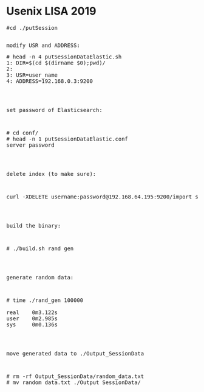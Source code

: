 # Usenix LISA 2019

<pre>
#cd ./putSession
<pre>

modify USR and ADDRESS:
<pre>
# head -n 4 putSessionDataElastic.sh
1: DIR=$(cd $(dirname $0);pwd)/
2: 
3: USR=user_name
4: ADDRESS=192.168.0.3:9200
</pre>

set password of Elasticsearch:
<pre>
# cd conf/
# head -n 1 putSessionDataElastic.conf
server_password
</pre>

delete index (to make sure):
<pre>
curl -XDELETE username:password@192.168.64.195:9200/import_sessionlog_20190702
</pre>

build the binary:
<pre>
# ./build.sh rand_gen
</pre>

generate random data:
<pre>
# time ./rand_gen 100000

real    0m3.122s
user    0m2.985s
sys     0m0.136s
</pre>

move generated data to ./Output_SessionData
<pre>
# rm -rf Output_SessionData/random_data.txt
# mv random_data.txt ./Output_SessionData/
</pre>

